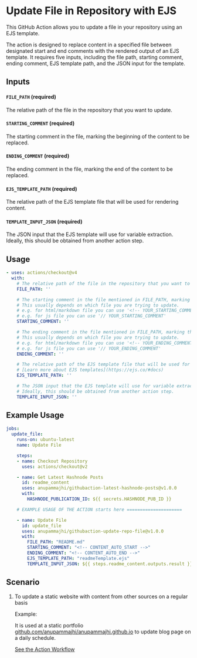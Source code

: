 # Update File in Repository with EJS

This GitHub Action allows you to update a file in your repository using an EJS template. 

The action is designed to replace content in a specified file between designated start and end comments with the rendered output of an EJS template. It requires five inputs, including the file path, starting comment, ending comment, EJS template path, and the JSON input for the template.

## Inputs

#### `FILE_PATH` (required)

The relative path of the file in the repository that you want to update.

#### `STARTING_COMMENT` (required)

The starting comment in the file, marking the beginning of the content to be replaced.

#### `ENDING_COMMENT` (required)

The ending comment in the file, marking the end of the content to be replaced.

#### `EJS_TEMPLATE_PATH` (required)

The relative path of the EJS template file that will be used for rendering content.

#### `TEMPLATE_INPUT_JSON` (required)

The JSON input that the EJS template will use for variable extraction. Ideally, this should be obtained from another action step.

## Usage

<!-- start usage -->
```yaml
- uses: actions/checkout@v4
  with:
    # The relative path of the file in the repository that you want to update.
    FILE_PATH: ''

    # The starting comment in the file mentioned in FILE_PATH, marking the beginning of the content to be replaced.
    # This usually depends on which file you are trying to update. 
    # e.g. for html/markdown file you can use '<!-- YOUR_STARTING_COMMENT -->'
    # e.g. for js file you can use '// YOUR_STARTING_COMMENT'
    STARTING_COMMENT: ''

    # The ending comment in the file mentioned in FILE_PATH, marking the end of the content to be replaced.
    # This usually depends on which file you are trying to update. 
    # e.g. for html/markdown file you can use '<!-- YOUR_ENDING_COMMENT -->'
    # e.g. for js file you can use '// YOUR_ENDING_COMMENT'
    ENDING_COMMENT: ''

    # The relative path of the EJS template file that will be used for rendering content.
    # [Learn more about EJS templates](https://ejs.co/#docs)
    EJS_TEMPLATE_PATH: ''

    # The JSON input that the EJS template will use for variable extraction. 
    # Ideally, this should be obtained from another action step.
    TEMPLATE_INPUT_JSON: ''

```
<!-- end usage -->

## Example Usage

```yaml
jobs:
  update_file:
    runs-on: ubuntu-latest
    name: Update File

    steps:
    - name: Checkout Repository
      uses: actions/checkout@v2

    - name: Get Latest Hashnode Posts
      id: readme_content
      uses: anupammajhi/githubaction-latest-hashnode-posts@v1.0.0
      with:
        HASHNODE_PUBLICATION_ID: ${{ secrets.HASHNODE_PUB_ID }}

    # EXAMPLE USAGE OF THE ACTION starts here =====================

    - name: Update File
      id: update_file
      uses: anupammajhi/githubaction-update-repo-file@v1.0.0
      with:
        FILE_PATH: "README.md"
        STARTING_COMMENT: "<!-- CONTENT_AUTO_START -->"
        ENDING_COMMENT: "<!-- CONTENT_AUTO_END -->"
        EJS_TEMPLATE_PATH: "readmeTemplate.ejs"
        TEMPLATE_INPUT_JSON: ${{ steps.readme_content.outputs.result }}

```

## Scenario
1. To update a static website with content from other sources on a regular basis
    
    Example:
    
    It is used at a static portfolio [github.com/anupammajhi/anupammajhi.github.io](https://github.com/anupammajhi/anupammajhi.github.io) to update blog page on a daily schedule.

    [See the Action Workflow](https://github.com/anupammajhi/anupammajhi.github.io/blob/master/.github/workflows/update_blog.yml)